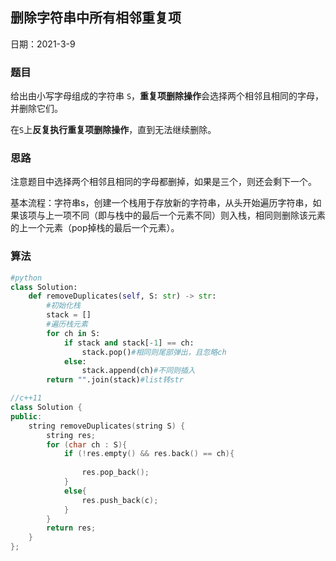 ## 删除字符串中所有相邻重复项

日期：2021-3-9 

### 题目

给出由小写字母组成的字符串 `S`，**重复项删除操作**会选择两个相邻且相同的字母，并删除它们。

在` S `上**反复执行重复项删除操作**，直到无法继续删除。

### 思路

注意题目中选择两个相邻且相同的字母都删掉，如果是三个，则还会剩下一个。

基本流程：字符串s，创建一个栈用于存放新的字符串，从头开始遍历字符串，如果该项与上一项不同（即与栈中的最后一个元素不同）则入栈，相同则删除该元素的上一个元素（pop掉栈的最后一个元素）。

### 算法

```python
#python
class Solution:
    def removeDuplicates(self, S: str) -> str:
        #初始化栈
        stack = []
        #遍历栈元素
        for ch in S:
            if stack and stack[-1] == ch:
                stack.pop()#相同则尾部弹出，且忽略ch
            else:
                stack.append(ch)#不同则插入
        return "".join(stack)#list转str

```

```c++
//c++11
class Solution {
public:
    string removeDuplicates(string S) {
        string res;
        for (char ch : S){
            if (!res.empty() && res.back() == ch){
                
                res.pop_back();
            }
            else{
                res.push_back(c);
            }
        }
        return res;
    }
};
```

